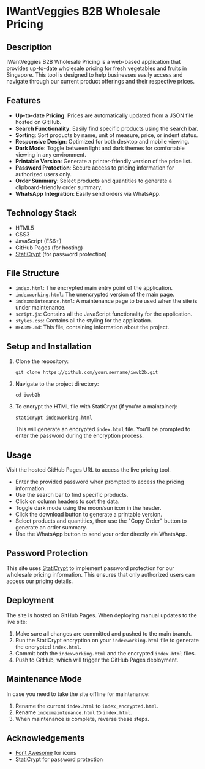 # IWantVeggies B2B Wholesale Pricing

## Description

IWantVeggies B2B Wholesale Pricing is a web-based application that provides up-to-date wholesale pricing for fresh vegetables and fruits in Singapore. This tool is designed to help businesses easily access and navigate through our current product offerings and their respective prices.

## Features

- **Up-to-date Pricing**: Prices are automatically updated from a JSON file hosted on GitHub.
- **Search Functionality**: Easily find specific products using the search bar.
- **Sorting**: Sort products by name, unit of measure, price, or indent status.
- **Responsive Design**: Optimized for both desktop and mobile viewing.
- **Dark Mode**: Toggle between light and dark themes for comfortable viewing in any environment.
- **Printable Version**: Generate a printer-friendly version of the price list.
- **Password Protection**: Secure access to pricing information for authorized users only.
- **Order Summary**: Select products and quantities to generate a clipboard-friendly order summary.
- **WhatsApp Integration**: Easily send orders via WhatsApp.

## Technology Stack

- HTML5
- CSS3
- JavaScript (ES6+)
- GitHub Pages (for hosting)
- [StatiCrypt](https://github.com/robinmoisson/staticrypt) (for password protection)

## File Structure

- `index.html`: The encrypted main entry point of the application.
- `indexworking.html`: The unencrypted version of the main page.
- `indexmaintenance.html`: A maintenance page to be used when the site is under maintenance.
- `script.js`: Contains all the JavaScript functionality for the application.
- `styles.css`: Contains all the styling for the application.
- `README.md`: This file, containing information about the project.

## Setup and Installation

1. Clone the repository:
   ```
   git clone https://github.com/yourusername/iwvb2b.git
   ```
2. Navigate to the project directory:
   ```
   cd iwvb2b
   ```
3. To encrypt the HTML file with StatiCrypt (if you're a maintainer):
   ```
   staticrypt indexworking.html
   ```
   This will generate an encrypted `index.html` file. You'll be prompted to enter the password during the encryption process.

## Usage

Visit the hosted GitHub Pages URL to access the live pricing tool.

- Enter the provided password when prompted to access the pricing information.
- Use the search bar to find specific products.
- Click on column headers to sort the data.
- Toggle dark mode using the moon/sun icon in the header.
- Click the download button to generate a printable version.
- Select products and quantities, then use the "Copy Order" button to generate an order summary.
- Use the WhatsApp button to send your order directly via WhatsApp.

## Password Protection

This site uses [StatiCrypt](https://github.com/robinmoisson/staticrypt) to implement password protection for our wholesale pricing information. This ensures that only authorized users can access our pricing details.

## Deployment

The site is hosted on GitHub Pages. When deploying manual updates to the live site:

1. Make sure all changes are committed and pushed to the main branch.
2. Run the StatiCrypt encryption on your `indexworking.html` file to generate the encrypted `index.html`.
3. Commit both the `indexworking.html` and the encrypted `index.html` files.
4. Push to GitHub, which will trigger the GitHub Pages deployment.

## Maintenance Mode

In case you need to take the site offline for maintenance:

1. Rename the current `index.html` to `index_encrypted.html`.
2. Rename `indexmaintenance.html` to `index.html`.
3. When maintenance is complete, reverse these steps.

## Acknowledgements

- [Font Awesome](https://fontawesome.com) for icons
- [StatiCrypt](https://github.com/robinmoisson/staticrypt) for password protection
